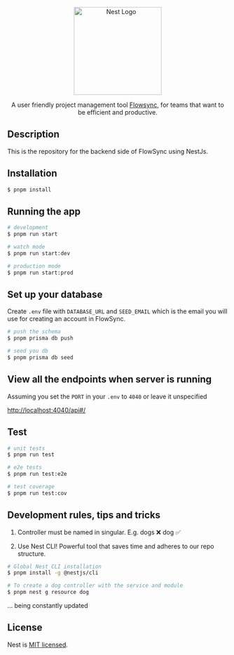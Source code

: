 <p align="center">
  <a href="http://flowsync.io/" target="blank"><img src="https://nestjs.com/img/logo-small.svg" width="200" alt="Nest Logo" /></a>
</p>

[circleci-image]: https://img.shields.io/circleci/build/github/nestjs/nest/master?token=abc123def456
[circleci-url]: https://circleci.com/gh/nestjs/nest

  <p align="center">A user friendly project management tool <a href="http://flowsync.io" target="_blank">Flowsync</a>, for teams that want to be efficient and productive.</p>

## Description

This is the repository for the backend side of FlowSync using NestJs.

## Installation

```bash
$ pnpm install
```

## Running the app

```bash
# development
$ pnpm run start

# watch mode
$ pnpm run start:dev

# production mode
$ pnpm run start:prod
```

## Set up your database

Create `.env` file with `DATABASE_URL` and `SEED_EMAIL` which is the email you will use for creating an account in FlowSync.

```bash
# push the schema
$ pnpm prisma db push

# seed you db
$ pnpm prisma db seed
```

## View all the endpoints when server is running

Assuming you set the `PORT` in your `.env` to `4040` or leave it unspecified

<a href="http://localhost:4040/api#/">http://localhost:4040/api#/</a>

## Test

```bash
# unit tests
$ pnpm run test

# e2e tests
$ pnpm run test:e2e

# test coverage
$ pnpm run test:cov
```

## Development rules, tips and tricks

1. Controller must be named in singular. E.g. dogs ❌ dog ✅

2. Use Nest CLI! Powerful tool that saves time and adheres to our repo structure.

```bash
# Global Nest CLI installation
$ pnpm install -g @nestjs/cli

# To create a dog controller with the service and module
$ pnpm nest g resource dog
```

... being constantly updated

## License

Nest is [MIT licensed](LICENSE).

